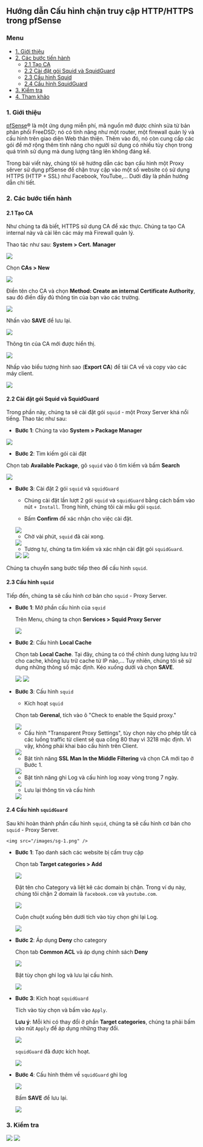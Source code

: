 ## Hướng dẫn Cấu hình chặn truy cập HTTP/HTTPS trong pfSense

### Menu

- [1. Giới thiệu](#1)
- [2. Các bước tiến hành](#2)
	- [2.1 Tạo CA](#41)
	- [2.2 Cài đặt gói Squid và SquidGuard](#42)
	- [2.3 Cấu hình Squid](#43)
	- [2.4 Cấu hình SquidGuard](#44)
- [3. Kiểm tra](#3)
- [4. Tham khảo](#4)


<a name="1" />
	
### 1. Giới thiệu

[pfSense](https://www.pfsense.org)® là một ứng dụng miễn phí, mã nguồn mở được chỉnh sửa từ bản phân phối FreeDSD; nó có tính năng như một router, một firewall quản lý và cấu hình trên giao diện Web thân thiện. Thêm vào đó, nó còn cung cấp các gói để mở rộng thêm tính năng cho người sử dụng có nhiều tùy chọn trong quá trình sử dụng mà dung lượng tăng lên không đáng kể.

Trong bài viết này, chúng tôi sẽ hướng dẫn các bạn cấu hình một Proxy sêrver sử dụng pfSense để chặn truy cập vào một số website có sử dụng HTTPS (HTTP + SSL) như Facebook, YouTube,... Dưới đây là phần hướng dẫn chi tiết.

<a name="2" />

### 2. Các bước tiến hành

<a name="21" />

#### 2.1 Tạo CA

Như chúng ta đã biết, HTTPS sử dụng CA để xác thực. Chúng ta tạo CA internal này và cài lên các máy mà Firewall quản lý.

Thao tác như sau: **System > Cert. Manager**

<img src="/images/CA-1.png" />

Chọn **CAs > New**

<img src="/images/CA-2.png" />

Điền tên cho CA và chọn **Method: Create an internal Certificate Authority**, sau đó điền đầy đủ thông tin của bạn vào các trường.

<img src="/images/CA-3.png" />

Nhấn vào **SAVE** để lưu lại.

<img src="/images/CA-4.png" />

Thông tin của CA mới được hiển thị.

<img src="/images/CA-5.png" />

Nhấp vào biểu tượng hình sao (**Export CA**) để tải CA về và copy vào các máy client.

<img src="/images/CA-6.png" />

<a name="22" />

#### 2.2 Cài đặt gói Squid và SquidGuard

Trong phần này, chúng ta sẽ cài đặt gói `squid` - một Proxy Server khá nổi tiếng. Thao tác như sau:

- **Bước 1**: Chúng ta vào **System > Package Manager** 

<img src="/images/package-1.png" />

- **Bước 2**: Tìm kiếm gói cài đặt

Chọn tab **Available Package**, gõ `squid` vào ô tìm kiếm và bấm **Search**

<img src="/images/package-2.png" />

- **Bước 3**: Cài đặt 2 gói `squid` và `squidGuard`

	- Chúng cài đặt lần lượt 2 gói `squid` và `squidGuard` bằng cách bấm vào nút `+ Install`. Trong hình, chúng tôi cài mẫu gói `squid`.
	
	- Bấm **Confirm** để xác nhận cho việc cài đặt.
	
	<img src="/images/package-3.png" />

	- Chờ vài phút, `squid` đã cài xong.
	
	<img src="/images/package-4.png" />
	
	- Tương tự, chúng ta tìm kiếm và xác nhận cài đặt gói `squidGuard`.
	
	<img src="/images/package-5.png" />
	
	<img src="/images/package-6.png" />

Chúng ta chuyển sang bước tiếp theo để cấu hình `squid`.

<a name="23" />

#### 2.3 Cấu hình `squid`

Tiếp đến, chúng ta sẽ cấu hình cơ bản cho `squid` - Proxy Server.

- **Bước 1**: Mở phần cấu hình của `squid`

	Trên Menu, chúng ta chọn **Services > Squid Proxy Server**

	<img src="/images/squid-1.png" />

- **Bước 2**: Cấu hình **Local Cache**
	
	Chọn tab **Local Cache**. Tại đây, chúng ta có thể chỉnh dung lượng lưu trữ cho cache, không lưu trữ cache từ IP nào,... Tuy nhiên, chúng tôi sẽ sử dụng những thông số mặc định. Kéo xuống dưới và chọn **SAVE**.
	
	<img src="/images/squid-3.png" />
	
	<img src="/images/squid-4.png" />
	
- **Bước 3**: Cấu hình `squid`

	- Kích hoạt `squid`
	
	Chọn tab **Gerenal**, tích vào ô "Check to enable the Squid proxy."

	<img src="/images/squid-5.png" />
	
	- Cấu hình "Transparent Proxy Settings", tùy chọn này cho phép tất cả các luồng traffic từ client sẽ qua cổng 80 thay vì 3218 mặc định. Vì vậy, không phải khai báo cấu hình trên Client.
	
	<img src="/images/squid-9.png" />
	
	- Bật tính năng **SSL Man In the Middle Filtering** và chọn CA mới tạo ở Bước 1.	
	
	<img src="/images/squid-6.png" />
	
	- Bật tính năng ghi Log và cấu hình log xoay vòng trong 7 ngày.
	
	<img src="/images/squid-7.png" />
	
	- Lưu lại thông tin và cấu hình
	
	<img src="/images/squid-8.png" />
	
<a name="24" />

#### 2.4 Cấu hình `squidGuard`

Sau khi hoàn thành phần cấu hình `squid`, chúng ta sẽ cấu hình cơ bản cho `squid` - Proxy Server.
	
	<img src="/images/sg-1.png" />

- **Bước 1**: Tạo danh sách các website bị cấm truy cập

	Chọn tab **Target categories > Add** 
	
	<img src="/images/sg-2.png" />
	
	Đặt tên cho Category và liệt kê các domain bị chặn. Trong ví dụ này, chúng tôi chặn 2 domain là `facebook.com` và `youtube.com`.
	
	<img src="/images/sg-3.png" />
	
	Cuộn chuột xuống bên dưới tích vào tùy chọn ghi lại Log.
	
	<img src="/images/sg-4.png" />
	
- **Bước 2**: Áp dụng **Deny** cho category

	Chọn tab **Common ACL** và áp dụng chính sách **Deny**

	<img src="/images/sg-5.png" />
	
	Bật tùy chọn ghi log và lưu lại cấu hình.
	
	<img src="/images/sg-6.png" />

- **Bước 3**: Kích hoạt `squidGuard`

	Tích vào tùy chọn và bấm vào `Apply`.
	
	**Lưu ý**: Mỗi khi có thay đổi ở phần **Target categories**, chúng ta phải bấm vào nút `Apply` để áp dụng những thay đổi.
	
	<img src="/images/sg-7.png" />
	
	`squidGuard` đã được kích hoạt.
	
	<img src="/images/sg-8.png" />
	
- **Bước 4**: Cấu hình thêm về `squidGuard` ghi log

	<img src="/images/sg-9.png" />
	
	Bấm **SAVE** để lưu lại.
	
	<img src="/images/sg-10.png" />
	
### 3. Kiểm tra

<img src="/images/test-1.png" />

<img src="/images/test-2.png" />
	
